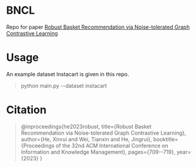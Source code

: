 # BNCL

Repo for paper [Robust Basket Recommendation via Noise-tolerated Graph Contrastive Learning](https://arxiv.org/abs/2311.16334)

# Usage

An example dataset Instacart is given in this repo.

> python main.py --dataset instacart

# Citation

> @inproceedings{he2023robust,
  title={Robust Basket Recommendation via Noise-tolerated Graph Contrastive Learning},
  author={He, Xinrui and Wei, Tianxin and He, Jingrui},
  booktitle={Proceedings of the 32nd ACM International Conference on Information and Knowledge Management},
  pages={709--719},
  year={2023}
}
